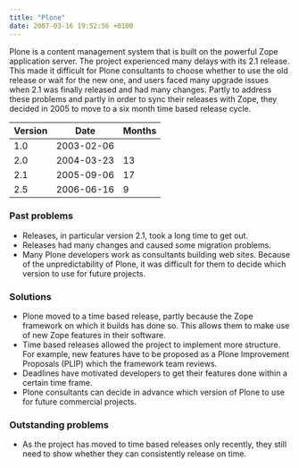 ```yaml
---
title: "Plone"
date: 2007-03-16 19:52:56 +0100
---
```


Plone is a content management system that is built on the powerful Zope
application server.  The project experienced many delays with its 2.1
release.  This made it difficult for Plone consultants to choose whether to
use the old release or wait for the new one, and users faced many upgrade
issues when 2.1 was finally released and had many changes.  Partly to
address these problems and partly in order to sync their releases with
Zope, they decided in 2005 to move to a six month time based release cycle.

<table class="table table-hover">

<thead>
<tr>
<th>Version</th>
<th>Date</th>
<th>Months</th>
</tr>
</thead>

<tbody>
<tr>
<td>1.0</td>
<td>2003-02-06</td>
<td></td>
</tr>

<tr>
<td>2.0</td>
<td>2004-03-23</td>
<td class="months">13</td>
</tr>

<tr>
<td>2.1</td>
<td>2005-09-06</td>
<td class="months">17</td>
</tr>

<tr>
<td>2.5</td>
<td>2006-06-16</td>
<td class="months">9</td>
</tr>
</tbody>

</table>

<h3>Past problems</h3>

<ul>

<li>Releases, in particular version 2.1, took a long time to get out.</li>

<li>Releases had many changes and caused some migration problems.</li>

<li>Many Plone developers work as consultants building web sites.  Because
of the unpredictability of Plone, it was difficult for them to decide which
version to use for future projects.</li>

</ul>

<h3>Solutions</h3>

<ul>

<li>Plone moved to a time based release, partly because the Zope framework
on which it builds has done so.  This allows them to make use of new Zope
features in their software.</li>

<li>Time based releases allowed the project to implement more structure.
For example, new features have to be proposed as a Plone Improvement
Proposals (PLIP) which the framework team reviews.</li>

<li>Deadlines have motivated developers to get their features done within a
certain time frame.</li>

<li>Plone consultants can decide in advance which version of Plone to use
for future commercial projects.</li>

</ul>

<h3>Outstanding problems</h3>

<ul>

<li>As the project has moved to time based releases only recently, they
still need to show whether they can consistently release on time.</li>

</ul>

